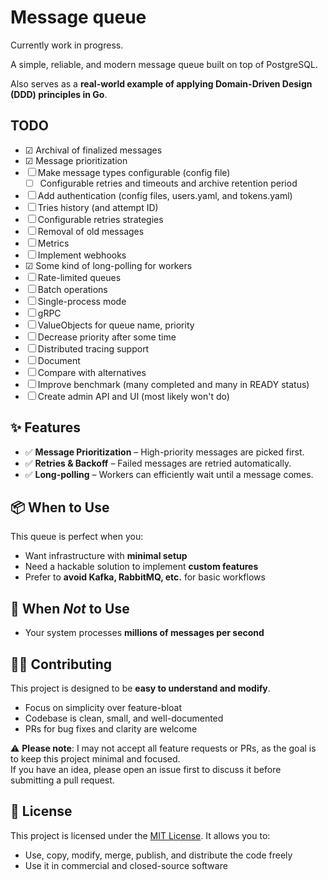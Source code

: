 # Message queue
Currently work in progress.

A simple, reliable, and modern message queue built on top of PostgreSQL.

Also serves as a **real-world example of applying Domain-Driven Design (DDD) principles in Go**.

## TODO
- ☑ Archival of finalized messages
- ☑ Message prioritization
- ☐ Make message types configurable (config file)
  - ☐ Configurable retries and timeouts and archive retention period
- ☐ Add authentication (config files, users.yaml, and tokens.yaml)
- ☐ Tries history (and attempt ID)
- ☐ Configurable retries strategies
- ☐ Removal of old messages
- ☐ Metrics
- ☐ Implement webhooks
- ☑ Some kind of long-polling for workers
- ☐ Rate-limited queues
- ☐ Batch operations
- ☐ Single-process mode
- ☐ gRPC
- ☐ ValueObjects for queue name, priority
- ☐ Decrease priority after some time
- ☐ Distributed tracing support
- ☐ Document
- ☐ Compare with alternatives
- ☐ Improve benchmark (many completed and many in READY status)
- ☐ Create admin API and UI (most likely won't do)

## ✨ Features

- ✅ **Message Prioritization** – High-priority messages are picked first.
- ✅ **Retries & Backoff** – Failed messages are retried automatically.
- ✅ **Long-polling** – Workers can efficiently wait until a message comes.

## 📦 When to Use

This queue is perfect when you:

- Want infrastructure with **minimal setup**
- Need a hackable solution to implement **custom features**
- Prefer to **avoid Kafka, RabbitMQ, etc.** for basic workflows

## 🚫 When *Not* to Use

- Your system processes **millions of messages per second**

## 👷‍♂️ Contributing

This project is designed to be **easy to understand and modify**.

- Focus on simplicity over feature-bloat
- Codebase is clean, small, and well-documented
- PRs for bug fixes and clarity are welcome

⚠️ **Please note**: I may not accept all feature requests or PRs, as the goal is to keep this project minimal and focused.  
If you have an idea, please open an issue first to discuss it before submitting a pull request.

## 📄 License

This project is licensed under the [MIT License](LICENSE). It allows you to:

- Use, copy, modify, merge, publish, and distribute the code freely
- Use it in commercial and closed-source software
